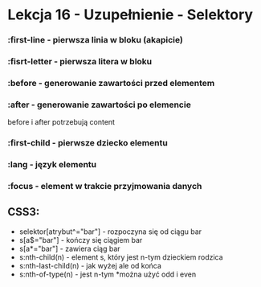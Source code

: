 # Lekcja 16 - Uzupełnienie - Selektory

### :first-line - pierwsza linia w bloku (akapicie)
### :fisrt-letter - pierwsza litera w bloku
### :before - generowanie zawartości przed elementem
### :after - generowanie zawartości po elemencie

before i after potrzebują content

### :first-child - pierwsze dziecko elementu
### :lang - język elementu

### :focus - element w trakcie przyjmowania danych

## CSS3:
- selektor[atrybut^="bar"] - rozpoczyna się od ciągu bar
- s[a$="bar"] - kończy się ciągiem bar
- s[a*="bar"] - zawiera ciąg bar
- s:nth-child(n) - element s, który jest n-tym dzieckiem rodzica
- s:nth-last-child(n) - jak wyżej ale od końca
- s:nth-of-type(n) - jest n-tym                                       *można użyć odd i even